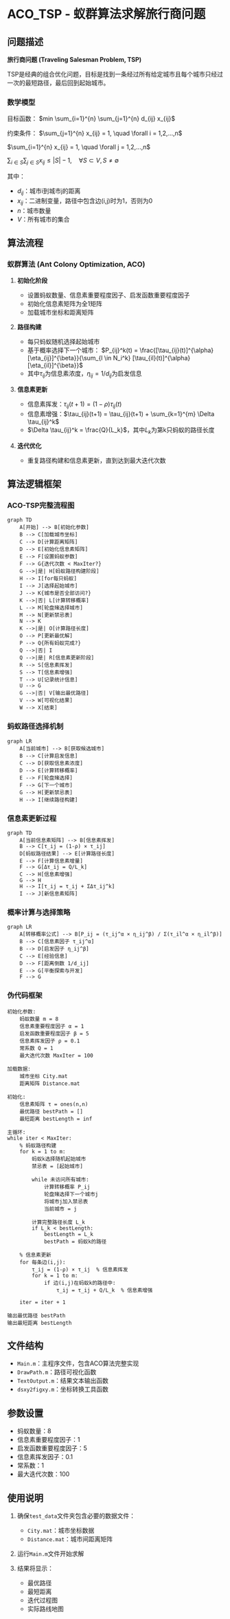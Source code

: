 # ACO_TSP - 蚁群算法求解旅行商问题

## 问题描述

**旅行商问题 (Traveling Salesman Problem, TSP)**

TSP是经典的组合优化问题，目标是找到一条经过所有给定城市且每个城市只经过一次的最短路径，最后回到起始城市。

### 数学模型

目标函数：
$min \sum_{i=1}^{n} \sum_{j=1}^{n} d_{ij} x_{ij}$

约束条件：
$\sum_{j=1}^{n} x_{ij} = 1, \quad \forall i = 1,2,...,n$

$\sum_{i=1}^{n} x_{ij} = 1, \quad \forall j = 1,2,...,n$

$\sum_{i \in S} \sum_{j \in S} x_{ij} \leq |S| - 1, \quad \forall S \subset V, S \neq \emptyset$

其中：
- $d_{ij}$：城市i到城市j的距离
- $x_{ij}$：二进制变量，路径中包含边(i,j)时为1，否则为0
- $n$：城市数量
- $V$：所有城市的集合

## 算法流程

### 蚁群算法 (Ant Colony Optimization, ACO)

1. **初始化阶段**
   - 设置蚂蚁数量、信息素重要程度因子、启发函数重要程度因子
   - 初始化信息素矩阵为全1矩阵
   - 加载城市坐标和距离矩阵

2. **路径构建**
   - 每只蚂蚁随机选择起始城市
   - 基于概率选择下一个城市：
     $P_{ij}^k(t) = \frac{[\tau_{ij}(t)]^{\alpha} [\eta_{ij}]^{\beta}}{\sum_{l \in N_i^k} [\tau_{il}(t)]^{\alpha} [\eta_{il}]^{\beta}}$
   - 其中$\tau_{ij}$为信息素浓度，$\eta_{ij} = 1/d_{ij}$为启发信息

3. **信息素更新**
   - 信息素挥发：$\tau_{ij}(t+1) = (1-\rho) \tau_{ij}(t)$
   - 信息素增强：$\tau_{ij}(t+1) = \tau_{ij}(t+1) + \sum_{k=1}^{m} \Delta \tau_{ij}^k$
   - $\Delta \tau_{ij}^k = \frac{Q}{L_k}$，其中$L_k$为第k只蚂蚁的路径长度

4. **迭代优化**
   - 重复路径构建和信息素更新，直到达到最大迭代次数

## 算法逻辑框架

### ACO-TSP完整流程图
```mermaid
graph TD
    A[开始] --> B[初始化参数]
    B --> C[加载城市坐标]
    C --> D[计算距离矩阵]
    D --> E[初始化信息素矩阵]
    E --> F[设置蚂蚁参数]
    F --> G{迭代次数 < MaxIter?}
    G -->|是| H[蚂蚁路径构建阶段]
    H --> I[for每只蚂蚁]
    I --> J[选择起始城市]
    J --> K{城市是否全部访问?}
    K -->|否| L[计算转移概率]
    L --> M[轮盘赌选择城市]
    M --> N[更新禁忌表]
    N --> K
    K -->|是| O[计算路径长度]
    O --> P[更新最优解]
    P --> Q{所有蚂蚁完成?}
    Q -->|否| I
    Q -->|是| R[信息素更新阶段]
    R --> S[信息素挥发]
    S --> T[信息素增强]
    T --> U[记录统计信息]
    U --> G
    G -->|否| V[输出最优路径]
    V --> W[可视化结果]
    W --> X[结束]
```

### 蚂蚁路径选择机制
```mermaid
graph LR
    A[当前城市] --> B[获取候选城市]
    B --> C[计算启发信息]
    C --> D[获取信息素浓度]
    D --> E[计算转移概率]
    E --> F[轮盘赌选择]
    F --> G[下一个城市]
    G --> H[更新禁忌表]
    H --> I[继续路径构建]
```

### 信息素更新过程
```mermaid
graph TD
    A[当前信息素矩阵] --> B[信息素挥发]
    B --> C[τ_ij = (1-ρ) × τ_ij]
    D[蚂蚁路径结果] --> E[计算路径长度]
    E --> F[计算信息素增量]
    F --> G[Δτ_ij = Q/L_k]
    C --> H[信息素增强]
    G --> H
    H --> I[τ_ij = τ_ij + ΣΔτ_ij^k]
    I --> J[新信息素矩阵]
```

### 概率计算与选择策略
```mermaid
graph LR
    A[转移概率公式] --> B[P_ij = (τ_ij^α × η_ij^β) / Σ(τ_il^α × η_il^β)]
    B --> C[信息素因子 τ_ij^α]
    B --> D[启发因子 η_ij^β]
    C --> E[经验信息]
    D --> F[距离倒数 1/d_ij]
    E --> G[平衡探索与开发]
    F --> G
```

### 伪代码框架
```
初始化参数:
    蚂蚁数量 m = 8
    信息素重要程度因子 α = 1
    启发函数重要程度因子 β = 5
    信息素挥发因子 ρ = 0.1
    常系数 Q = 1
    最大迭代次数 MaxIter = 100

加载数据:
    城市坐标 City.mat
    距离矩阵 Distance.mat

初始化:
    信息素矩阵 τ = ones(n,n)
    最优路径 bestPath = []
    最短距离 bestLength = inf

主循环:
while iter < MaxIter:
    % 蚂蚁路径构建
    for k = 1 to m:
        蚂蚁k选择随机起始城市
        禁忌表 = [起始城市]
        
        while 未访问所有城市:
            计算转移概率 P_ij
            轮盘赌选择下一个城市j
            将城市j加入禁忌表
            当前城市 = j
        
        计算完整路径长度 L_k
        if L_k < bestLength:
            bestLength = L_k
            bestPath = 蚂蚁k的路径
    
    % 信息素更新
    for 每条边(i,j):
        τ_ij = (1-ρ) × τ_ij  % 信息素挥发
        for k = 1 to m:
            if 边(i,j)在蚂蚁k的路径中:
                τ_ij = τ_ij + Q/L_k  % 信息素增强
    
    iter = iter + 1

输出最优路径 bestPath
输出最短距离 bestLength
```

## 文件结构

- `Main.m`：主程序文件，包含ACO算法完整实现
- `DrawPath.m`：路径可视化函数
- `TextOutput.m`：结果文本输出函数
- `dsxy2figxy.m`：坐标转换工具函数

## 参数设置

- 蚂蚁数量：8
- 信息素重要程度因子：1
- 启发函数重要程度因子：5
- 信息素挥发因子：0.1
- 常系数：1
- 最大迭代次数：100

## 使用说明

1. 确保`test_data`文件夹包含必要的数据文件：
   - `City.mat`：城市坐标数据
   - `Distance.mat`：城市间距离矩阵

2. 运行`Main.m`文件开始求解

3. 结果将显示：
   - 最优路径
   - 最短距离
   - 迭代过程图
   - 实际路线地图
